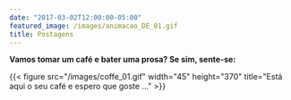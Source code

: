 ```yaml
---
date: "2017-03-02T12:00:00-05:00"
featured_image: /images/animacao_DE_01.gif
title: Postagens
---
```


**Vamos tomar um café e bater uma prosa? Se sim, sente-se:**

{{< figure src="/images/coffe_01.gif" width="45" height="370" title="Está aqui o seu café e espero que goste ..." >}}


